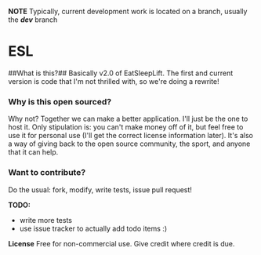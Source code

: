 **NOTE** Typically, current development work is located on a branch, usually the ***dev*** branch

ESL
===

##What is this?##
Basically v2.0 of EatSleepLift. The first and current version is code that I'm not thrilled with, so we're doing a rewrite!

### Why is this open sourced? ###
Why not? Together we can make a better application. I'll just be the one to host it. Only stipulation is: you can't make money off of it, but feel free to use it for personal use (I'll get the correct license information later). It's also a way of giving back to the open source community, the sport, and anyone that it can help.

### Want to contribute? ###
Do the usual: fork, modify, write tests, issue pull request!


**TODO:**
- write more tests
- use issue tracker to actually add todo items :)

**License**
Free for non-commercial use. Give credit where credit is due. 
